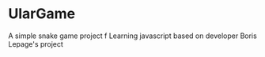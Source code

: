 # UlarGame
 A simple snake game project f Learning javascript based on developer Boris Lepage's project
